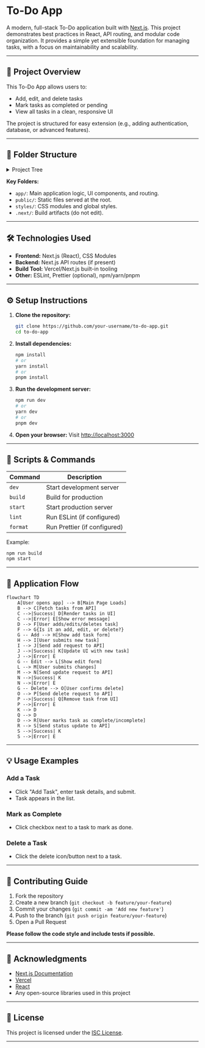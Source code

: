 # To-Do App

A modern, full-stack To-Do application built with [Next.js](https://nextjs.org). This project demonstrates best practices in React, API routing, and modular code organization. It provides a simple yet extensible foundation for managing tasks, with a focus on maintainability and scalability.

---

## 🚀 Project Overview

This To-Do App allows users to:

- Add, edit, and delete tasks
- Mark tasks as completed or pending
- View all tasks in a clean, responsive UI

The project is structured for easy extension (e.g., adding authentication, database, or advanced features).

---

## 📁 Folder Structure

<details>
<summary>Project Tree</summary>

```plaintext
to-do-app/
├── app/                  # Next.js app directory (pages, layouts, components)
│   ├── page.js           # Main page component
│   └── ...               # Other UI components and routes
├── public/               # Static assets (images, favicon, etc.)
├── styles/               # Global and modular CSS
├── node_modules/         # Project dependencies
├── .next/                # Next.js build output (auto-generated)
├── package.json          # Project metadata and scripts
├── README.md             # Project documentation
└── ...                   # Config files (jsconfig.json, .gitignore, etc.)
```

</details>

**Key Folders:**

- `app/`: Main application logic, UI components, and routing.
- `public/`: Static files served at the root.
- `styles/`: CSS modules and global styles.
- `.next/`: Build artifacts (do not edit).

---

## 🛠️ Technologies Used

- **Frontend:** Next.js (React), CSS Modules
- **Backend:** Next.js API routes (if present)
- **Build Tool:** Vercel/Next.js built-in tooling
- **Other:** ESLint, Prettier (optional), npm/yarn/pnpm

---

## ⚙️ Setup Instructions

1. **Clone the repository:**

   ```bash
   git clone https://github.com/your-username/to-do-app.git
   cd to-do-app
   ```

2. **Install dependencies:**

   ```bash
   npm install
   # or
   yarn install
   # or
   pnpm install
   ```

3. **Run the development server:**

   ```bash
   npm run dev
   # or
   yarn dev
   # or
   pnpm dev
   ```

4. **Open your browser:**
   Visit [http://localhost:3000](http://localhost:3000)

---

## 📜 Scripts & Commands

| Command  | Description                  |
| -------- | ---------------------------- |
| `dev`    | Start development server     |
| `build`  | Build for production         |
| `start`  | Start production server      |
| `lint`   | Run ESLint (if configured)   |
| `format` | Run Prettier (if configured) |

Example:

```bash
npm run build
npm start
```

---

## 🔄 Application Flow

```mermaid
flowchart TD
    A[User opens app] --> B[Main Page Loads]
    B --> C[Fetch tasks from API]
    C -->|Success| D[Render tasks in UI]
    C -->|Error| E[Show error message]
    D --> F[User adds/edits/deletes task]
    F --> G{Is it an add, edit, or delete?}
    G -- Add --> H[Show add task form]
    H --> I[User submits new task]
    I --> J[Send add request to API]
    J -->|Success| K[Update UI with new task]
    J -->|Error| E
    G -- Edit --> L[Show edit form]
    L --> M[User submits changes]
    M --> N[Send update request to API]
    N -->|Success| K
    N -->|Error| E
    G -- Delete --> O[User confirms delete]
    O --> P[Send delete request to API]
    P -->|Success| Q[Remove task from UI]
    P -->|Error| E
    K --> D
    Q --> D
    D --> R[User marks task as complete/incomplete]
    R --> S[Send status update to API]
    S -->|Success| K
    S -->|Error| E
```

---

## 💡 Usage Examples

### Add a Task

- Click "Add Task", enter task details, and submit.
- Task appears in the list.

### Mark as Complete

- Click checkbox next to a task to mark as done.

### Delete a Task

- Click the delete icon/button next to a task.

---

## 🤝 Contributing Guide

1. Fork the repository
2. Create a new branch (`git checkout -b feature/your-feature`)
3. Commit your changes (`git commit -am 'Add new feature'`)
4. Push to the branch (`git push origin feature/your-feature`)
5. Open a Pull Request

**Please follow the code style and include tests if possible.**

---

## 🙏 Acknowledgments

- [Next.js Documentation](https://nextjs.org/docs)
- [Vercel](https://vercel.com/)
- [React](https://react.dev/)
- Any open-source libraries used in this project

---

## 📄 License

This project is licensed under the [ISC License](LICENSE).

---
